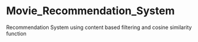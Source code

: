 # Movie_Recommendation_System
Recommendation System using content based filtering and cosine similarity function
